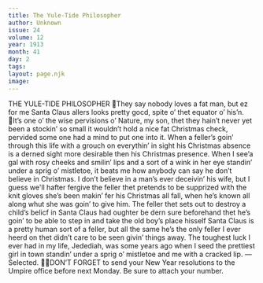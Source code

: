 ```yaml
---
title: The Yule-Tide Philosopher
author: Unknown
issue: 24
volume: 12
year: 1913
month: 41
day: 2
tags:
layout: page.njk
image:
---
```

THE YULE-TIDE PHILOSOPHER They say nobody loves a fat man, but ez for me Santa Claus allers looks pretty gocd, spite o’ thet equator o’ his’n. It’s one o’ the wise pervisions o’ Nature, my son, thet they hain’t never yet been a stockin’ so small it wouldn’t hold a nice fat Christmas check, pervided some one had a mind to put one into it. When a feller’s goin’ through this life with a grouch on everythin’ in sight his Christmas absence is a derned sight more desirable then his Christmas presence. When I see’a gal with rosy cheeks and smilin’ lips and a sort of a wink in her eye standin’ under a sprig o’ mistletoe, it beats me how anybody can say he don’t believe in Christmas. I don’t believe in a man’s ever deceivin’ his wife, but I guess we'll hafter fergive the feller thet pretends to be supprized with the knit gloves she’s been makin’ fer his Christmas all fall, when he’s known all along whut she was goin’ to give him. The feller thet sets out to destroy a child’s belicf in Santa Claus had oughter be dern sure beforehand thet he’s goin’ to be able to step in and take the old boy’s place hisself Santa Claus is a pretty human sort of a feller, but all the same he’s the only feller I ever heerd on thet didn’t care to be seen givin’ things away. The toughest luck I ever had in my life, Jedediah, was some years ago when I seed the prettiest girl in town standin’ under a sprig o’ mistletoe and me with a cracked lip. — Selected. DON’T FORGET to send your New Year resolutions to the Umpire office before next Monday. Be sure to attach your number. 
